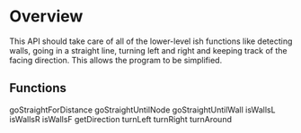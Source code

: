 # Overview
This API should take care of all of the lower-level ish functions like detecting walls, going in a straight line, turning left and right and keeping track of the facing direction. This allows the program to be simplified.

## Functions

goStraightForDistance
goStraightUntilNode
goStraightUntilWall
isWallsL
isWallsR
isWallsF
getDirection
turnLeft
turnRight
turnAround